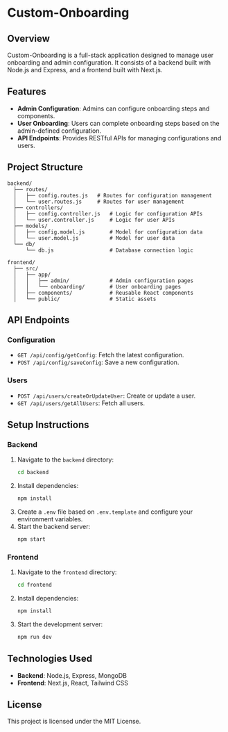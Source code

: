 # Custom-Onboarding

## Overview
Custom-Onboarding is a full-stack application designed to manage user onboarding and admin configuration. It consists of a backend built with Node.js and Express, and a frontend built with Next.js.

## Features
- **Admin Configuration**: Admins can configure onboarding steps and components.
- **User Onboarding**: Users can complete onboarding steps based on the admin-defined configuration.
- **API Endpoints**: Provides RESTful APIs for managing configurations and users.

## Project Structure
```
backend/
  ├── routes/
  │   ├── config.routes.js   # Routes for configuration management
  │   └── user.routes.js     # Routes for user management
  ├── controllers/
  │   ├── config.controller.js   # Logic for configuration APIs
  │   └── user.controller.js     # Logic for user APIs
  ├── models/
  │   ├── config.model.js        # Model for configuration data
  │   └── user.model.js          # Model for user data
  └── db/
      └── db.js                  # Database connection logic

frontend/
  ├── src/
  │   ├── app/
  │   │   ├── admin/             # Admin configuration pages
  │   │   └── onboarding/        # User onboarding pages
  │   ├── components/            # Reusable React components
  │   └── public/                # Static assets
```

## API Endpoints
### Configuration
- `GET /api/config/getConfig`: Fetch the latest configuration.
- `POST /api/config/saveConfig`: Save a new configuration.

### Users
- `POST /api/users/createOrUpdateUser`: Create or update a user.
- `GET /api/users/getAllUsers`: Fetch all users.

## Setup Instructions
### Backend
1. Navigate to the `backend` directory:
   ```bash
   cd backend
   ```
2. Install dependencies:
   ```bash
   npm install
   ```
3. Create a `.env` file based on `.env.template` and configure your environment variables.
4. Start the backend server:
   ```bash
   npm start
   ```

### Frontend
1. Navigate to the `frontend` directory:
   ```bash
   cd frontend
   ```
2. Install dependencies:
   ```bash
   npm install
   ```
3. Start the development server:
   ```bash
   npm run dev
   ```

## Technologies Used
- **Backend**: Node.js, Express, MongoDB
- **Frontend**: Next.js, React, Tailwind CSS

## License
This project is licensed under the MIT License.
